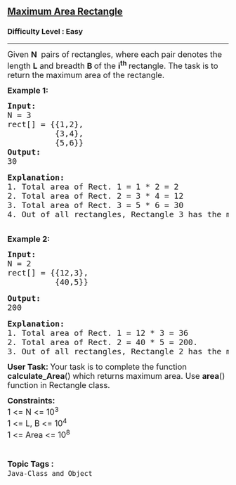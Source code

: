 <h2><a href="https://www.geeksforgeeks.org/problems/maximum-area-rectangle/1?page=1&difficulty=Easy,Medium,Hard&status=unsolved&sortBy=accuracy">Maximum Area Rectangle</a></h2><h3>Difficulty Level : Easy</h3><hr><div class="problems_problem_content__Xm_eO"><p><span style="font-size:18px">Given <strong>N&nbsp;</strong>&nbsp;pairs of rectangles, where each pair denotes the length <strong>L</strong>&nbsp;and breadth <strong>B&nbsp;</strong>of the <strong>i<sup>th</sup></strong><sup>&nbsp;</sup>rectangle. The task is to return the maximum area of the rectangle.</span></p>

<p><strong><span style="font-size:18px">Example 1:</span></strong></p>

<pre><span style="font-size:18px"><strong>Input:</strong>
N = 3
rect[] = {{1,2},
&nbsp;         {3,4},
&nbsp;         {5,6}}</span>
<span style="font-size:18px"><strong>Output:</strong>
30</span>

<span style="font-size:18px"><strong>Explanation:
</strong>1. Total area of Rect. 1 = 1 * 2 = 2
2. Total area of Rect. 2 = 3 * 4 = 12
3. Total area of Rect. 3 = 5 * 6 = 30
4. Out of all rectangles, Rectangle 3 has the maximum area.<strong>
</strong>
</span></pre>

<p><strong><span style="font-size:18px">Example 2:</span></strong></p>

<pre><span style="font-size:18px"><strong>Input:</strong>
N = 2
rect[] = {{12,3},
&nbsp;         {40,5}} </span>

<span style="font-size:18px"><strong>Output:</strong>
200</span>

<span style="font-size:18px"><strong>Explanation:
</strong>1. Total area of Rect. 1 = 12 * 3 = 36
2. Total area of Rect. 2 = 40 * 5 = 200. 
3. Out of all rectangles, Rectangle 2 has the maximum area.
</span></pre>

<p><span style="font-size:18px"><strong>User Task: </strong>Your task is to complete the function <strong>calculate_Area</strong>() which returns maximum area. Use <strong>area</strong>() function in Rectangle class.</span></p>

<p><span style="font-size:18px"><strong>Constraints:</strong><br>
1 &lt;= N &lt;= 10<sup>3</sup><br>
1 &lt;= L, B &lt;= 10<sup>4</sup><br>
1 &lt;= Area &lt;= 10<sup>8</sup></span></p>
</div><br><p><span style=font-size:18px><strong>Topic Tags : </strong><br><code>Java-Class and Object</code>&nbsp;